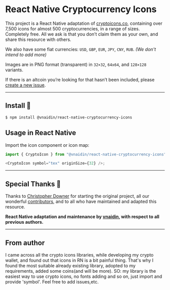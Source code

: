 # React Native Cryptocurrency Icons

This project is a React Native adaptation of [cryptoicons.co](http://cryptoicons.co), containing over 7,500 icons for almost 500 cryptocurrencies, in a range of sizes. Completely free. All we ask is that you don’t claim them as your own, and share this resource with others.

We also have some fiat currencies: `USD`, `GBP`, `EUR`, `JPY`, `CNY`, `RUB`. _(We don't intend to add more)_

Images are in PNG format (transparent) in `32×32`, `64x64`, and `128×128` variants.

If there is an altcoin you’re looking for that hasn’t been included, please [create a new issue](https://github.com/vnaidin/react-native-cryptocurrency-icons/issues/new?assignees=vnaidin&labels=coin+request&template=add-currency.md&title=Add+Currency+%28Symbol%29).

---

## Install 🚀

```
$ npm install @vnaidin/react-native-cryptocurrency-icons
```

## Usage in React Native

Import the icon component or icon map:

```js
import { CryptoIcon } from "@vnaidin/react-native-cryptocurrency-icons";

<CryptoIcon symbol="tex" originSize={32} />;
```

---

## Special Thanks 👏

Thanks to [Christopher Downer](https://github.com/cjdowner) for starting the original project, all our wonderful [contributors](https://github.com/spothq/cryptocurrency-icons/graphs/contributors), and to all who have maintained and adapted this resource.

**React Native adaptation and maintenance by [vnaidin](https://github.com/vnaidin), with respect to all previous authors.**

---

## From author

I came across all the crypto icons libraries, while developing my crypto wallet, and found out that icons in RN is a bit painful thing.
That's why I found the most suitable already existing library, adopted to my requirements, added some coins(and will be more).
SO: my library is the easiest way to use crypto icons, no fonts adding and so on, just import and provide 'symbol'.
Feel free to add issues,etc.
